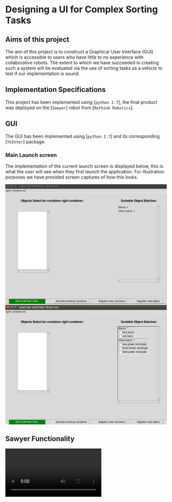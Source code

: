 # Designing a UI for Complex Sorting Tasks


## Aims of this project
The aim of this project is to construct a Graphical User Interface (GUI) which is accessible to users who have little to no experience with collaborative robots. The extent to which we have succeeded in creating such a system will be evaluated via the use of sorting tasks as a vehicle to test if our implementation is sound.



## Implementation Specifications
This project has been implemented using [`python 2.7`], the final product was deployed on the [`Sawyer`] robot from [`Rethink Robotics`]. 



## GUI
The GUI has been implemented using [`python 2.7`] and its corresponding [`TkInter`] package. 

### Main Launch screen
The implementation of the current launch screen is displayed below, this is what the user will see when they first launch the application. For illustration purposes we have provided screen captures of how this looks.

![GUI at application launch](Images/p2_default_main_ui.png)
![GUI with expanded batches](Images/p2_expanded_batches.png)





## Sawyer Functionality

![Sawyer Sorting](/videos/final_gripping_and_approach.MOV)
  
